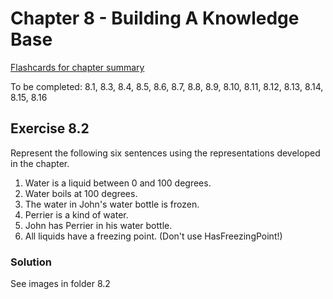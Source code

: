 # Chapter 8 - Building A Knowledge Base #
[Flashcards for chapter summary](https://www.cram.com/flashcards/chapter-8-building-a-knowledge-base-7515655)

To be completed:
8.1, 8.3, 8.4, 8.5, 8.6, 8.7, 8.8, 8.9, 8.10, 8.11, 8.12, 8.13, 8.14, 8.15, 8.16

## Exercise 8.2 ##
Represent the following six sentences using the representations developed in the chapter.

1. Water is a liquid between 0 and 100 degrees.
2. Water boils at 100 degrees.
3. The water in John's water bottle is frozen.
4. Perrier is a kind of water.
5. John has Perrier in his water bottle.
6. All liquids have a freezing point. (Don't use HasFreezingPoint!)

### Solution ###
See images in folder 8.2